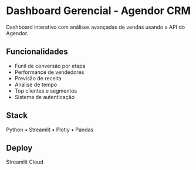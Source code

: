# Dashboard Gerencial - Agendor CRM

Dashboard interativo com análises avançadas de vendas usando a API do Agendor.

## Funcionalidades

- Funil de conversão por etapa
- Performance de vendedores
- Previsão de receita
- Análise de tempo
- Top clientes e segmentos
- Sistema de autenticação

## Stack

Python • Streamlit • Plotly • Pandas

## Deploy

Streamlit Cloud

